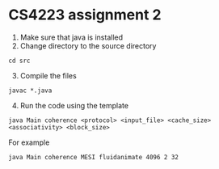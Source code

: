 # CS4223 assignment 2

1) Make sure that java is installed
2) Change directory to the source directory
```
cd src
```
3) Compile the files 
```
javac *.java
```
4) Run the code using the template 
```
java Main coherence <protocol> <input_file> <cache_size> <associativity> <block_size>
```

For example 
```
java Main coherence MESI fluidanimate 4096 2 32
```


